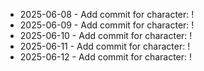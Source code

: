 - 2025-06-08 - Add commit for character: !
- 2025-06-09 - Add commit for character: !
- 2025-06-10 - Add commit for character: !
- 2025-06-11 - Add commit for character: !
- 2025-06-12 - Add commit for character: !
